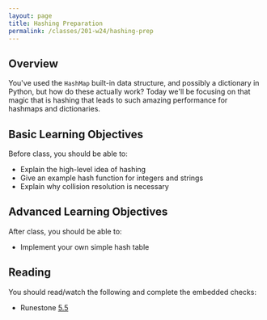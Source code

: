 ```yaml
---
layout: page
title: Hashing Preparation
permalink: /classes/201-w24/hashing-prep
---
```


## Overview
You've used the `HashMap` built-in data structure, and possibly a dictionary in Python, but how do these actually work? Today we'll be focusing on that magic that is hashing that leads to such amazing performance for hashmaps and dictionaries.

## Basic Learning Objectives
Before class, you should be able to:
* Explain the high-level idea of hashing
* Give an example hash function for integers and strings
* Explain why collision resolution is necessary

## Advanced Learning Objectives
After class, you should be able to:
* Implement your own simple hash table

## Reading
You should read/watch the following and complete the embedded checks:
* Runestone [5.5](https://moodle.carleton.edu/mod/lti/view.php?id=913412)

